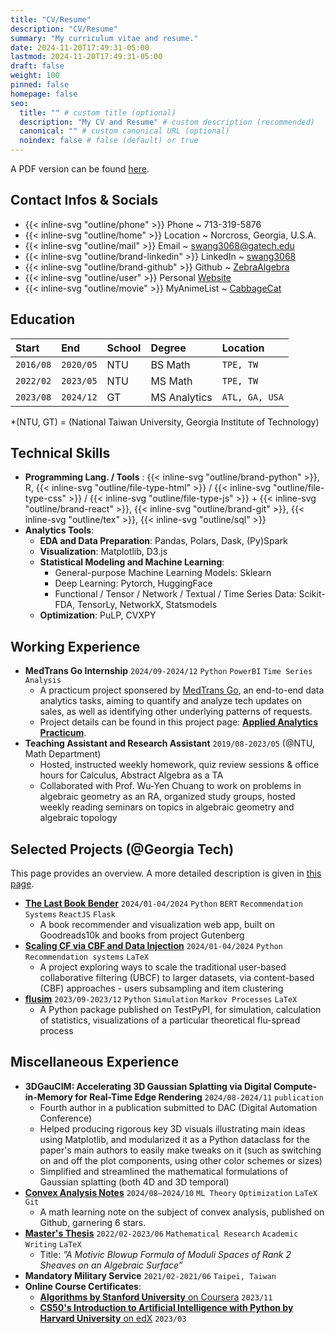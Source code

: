 ```yaml
---
title: "CV/Resume"
description: "CV/Resume"
summary: "My curriculum vitae and resume."
date: 2024-11-20T17:49:31-05:00
lastmod: 2024-11-20T17:49:31-05:00
draft: false
weight: 100
pinned: false
homepage: false
seo:
  title: "" # custom title (optional)
  description: "My CV and Resume" # custom description (recommended)
  canonical: "" # custom canonical URL (optional)
  noindex: false # false (default) or true
---
```


A PDF version can be found [here](https://drive.google.com/drive/folders/1fhbh23qorLGmxr0JRcothJjiCiuWIVbi?usp=drive_link).

## Contact Infos & Socials

- {{< inline-svg "outline/phone" >}} Phone ~ 713-319-5876
- {{< inline-svg "outline/home" >}} Location ~ Norcross, Georgia, U.S.A.
- {{< inline-svg "outline/mail" >}} Email ~ [swang3068@gatech.edu](mailto:swang3068@gatech.edu)
- {{< inline-svg "outline/brand-linkedin" >}} LinkedIn ~ [swang3068](https://www.linkedin.com/in/swang3068/)
- {{< inline-svg "outline/brand-github" >}} Github ~ [ZebraAlgebra](https://github.com/ZebraAlgebra/)
- {{< inline-svg "outline/user" >}} Personal [Website](https://swang3068.netlify.app/)
- {{< inline-svg "outline/movie" >}} MyAnimeList ~ [CabbageCat](https://myanimelist.net/profile/Cabbage_Cat)

## Education

| Start     | End       | School | Degree       | Location       |
| :-------- | :-------- | :----- | :----------- | :------------- |
| `2016/08` | `2020/05` | NTU    | BS Math      | `TPE, TW`      |
| `2022/02` | `2023/05` | NTU    | MS Math      | `TPE, TW`      |
| `2023/08` | `2024/12` | GT     | MS Analytics | `ATL, GA, USA` |

\*(NTU, GT) = (National Taiwan University, Georgia Institute of Technology)

## Technical Skills

- **Programming Lang. / Tools** : {{< inline-svg "outline/brand-python" >}}, R, {{< inline-svg "outline/file-type-html" >}} / {{< inline-svg "outline/file-type-css" >}} / {{< inline-svg "outline/file-type-js" >}} + {{< inline-svg "outline/brand-react" >}}, {{< inline-svg "outline/brand-git" >}}, {{< inline-svg "outline/tex" >}}, {{< inline-svg "outline/sql" >}}
- **Analytics Tools**:
  - **EDA and Data Preparation**: Pandas, Polars, Dask, (Py)Spark
  - **Visualization**: Matplotlib, D3.js
  - **Statistical Modeling and Machine Learning**:
    - General-purpose Machine Learning Models: Sklearn
    - Deep Learning: Pytorch, HuggingFace
    - Functional / Tensor / Network / Textual / Time Series Data: Scikit-FDA, TensorLy, NetworkX, Statsmodels
  - **Optimization**: PuLP, CVXPY

## Working Experience

- **MedTrans Go Internship** `2024/09-2024/12` `Python` `PowerBI` `Time Series Analysis`
  - A practicum project sponsered by [MedTrans Go](https://www.medtransgo.com/), an end-to-end data analytics tasks, aiming to quantify and analyze tech updates on sales, as well as identifying other underlying patterns of requests.
  - Project details can be found in this project page: [**Applied Analytics Practicum**](/about/projects/prac).
- **Teaching Assistant and Research Assistant** `2019/08-2023/05` (@NTU, Math Department)
  - Hosted, instructed weekly homework, quiz review sessions & office hours for Calculus, Abstract Algebra as a TA
  - Collaborated with Prof. Wu-Yen Chuang to work on problems in algebraic geometry as an RA, organized study
    groups, hosted weekly reading seminars on topics in algebraic geometry and algebraic topology


## Selected Projects (@Georgia Tech)

This page provides an overview. A more detailed description is given in [this page](/about/projects/).

- [**The Last Book Bender**](/about/projects/bookbend) `2024/01-04/2024` `Python` `BERT` `Recommendation Systems` `ReactJS` `Flask`
  - A book recommender and visualization web app, built on Goodreads10k and books from project Gutenberg
- [**Scaling CF via CBF and Data Injection**](/about/projects/cfcbf) `2024/01-04/2024` `Python` `Recommendation systems` `LaTeX`
  - A project exploring ways to scale the traditional user-based collaborative filtering (UBCF) to larger datasets, via content-based (CBF) approaches - users subsampling and item clustering
- [**flusim**](/about/projects/flusim) `2023/09-2023/12` `Python` `Simulation` `Markov Processes` `LaTeX`
  - A Python package published on TestPyPI, for simulation, calculation of statistics, visualizations of a particular theoretical flu-spread process

## Miscellaneous Experience

- **3DGauCIM: Accelerating 3D Gaussian Splatting via Digital Compute-in-Memory for Real-Time Edge Rendering** `2024/08-2024/11` `publication`
  - Fourth author in a publication submitted to DAC (Digital Automation Conference)
  - Helped producing rigorous key 3D visuals illustrating main ideas using Matplotlib, and modularized it as a Python dataclass for the paper's main authors to easily make tweaks on it (such as switching on and off the plot components, using other color schemes or sizes)
  - Simplified and streamlined the mathematical formulations of Gaussian splatting (both 4D and 3D temporal)
- [**Convex Analysis Notes**](https://github.com/ZebraAlgebra/convex-analysis-notes) `2024/08–2024/10` `ML Theory` `Optimization` `LaTeX` `Git`
  - A math learning note on the subject of convex analysis, published on Github, garnering 6 stars.
- [**Master's Thesis**](https://tdr.lib.ntu.edu.tw/jspui/handle/123456789/88019) `2022/02-2023/06` `Mathematical Research` `Academic Writing` `LaTeX`
  - Title: _”A Motivic Blowup Formula of Moduli Spaces of Rank 2 Sheaves on an Algebraic Surface”_
- **Mandatory Military Service** `2021/02-2021/06` `Taipei, Taiwan`
- **Online Course Certificates**:
  - [**Algorithms by Stanford University** on Coursera](https://www.coursera.org/account/accomplishments/specialization/BHQVPXG5K35U) `2023/11`
  - [**CS50's Introduction to Artificial Intelligence with Python by Harvard University** on edX](https://certificates.cs50.io/da3cca83-2a71-4452-8aa2-c8ca7df9f11c.png?size=letter) `2023/03`
